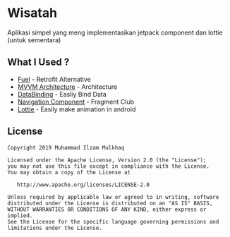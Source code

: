 # Wisatah

Aplikasi simpel yang meng implementasikan jetpack component dan lottie (untuk sementara)

## What I Used ?

* [Fuel](https://github.com/kittinunf/fuel/) - Retrofit Alternative
* [MVVM Architecture](https://developer.android.com/topic/libraries/architecture/viewmodel) - Architecture
* [DataBinding](https://developer.android.com/topic/libraries/data-binding) - Easliy Bind Data
* [Navigation Component](https://developer.android.com/guide/navigation/navigation-getting-started) - Fragment Club
* [Lottie](https://github.com/airbnb/lottie-android) - Easily make animation in android

## License

```
Copyright 2019 Muhammad Ilzam Mulkhaq

Licensed under the Apache License, Version 2.0 (the "License");
you may not use this file except in compliance with the License.
You may obtain a copy of the License at

   http://www.apache.org/licenses/LICENSE-2.0

Unless required by applicable law or agreed to in writing, software
distributed under the License is distributed on an "AS IS" BASIS,
WITHOUT WARRANTIES OR CONDITIONS OF ANY KIND, either express or implied.
See the License for the specific language governing permissions and
limitations under the License.
```